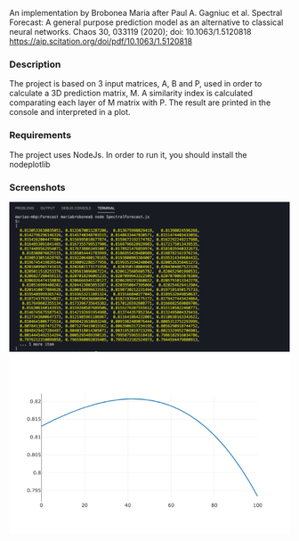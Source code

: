 An implementation by Brobonea Maria after Paul A. Gagniuc et al. Spectral Forecast: A general purpose prediction model as an alternative to classical neural networks. Chaos 30, 033119 (2020); doi: 10.1063/1.5120818 https://aip.scitation.org/doi/pdf/10.1063/1.5120818

### Description
The project is based on 3 input matrices, A, B and P, used in order to calculate a 3D prediction matrix, M. A similarity index is calculated comparating each layer of M matrix with P. The result are printed in the console and interpreted in a plot.

### Requirements
The project uses NodeJs. In order to run it, you should install the nodeplotlib

### Screenshots
![alt text](https://github.com/MariaBrob/Spectral-Forecast/blob/master/Screenshot%202020-05-10%20at%2018.24.38.png)
![alt text](https://github.com/MariaBrob/Spectral-Forecast/blob/master/newplot%20(1).png)

